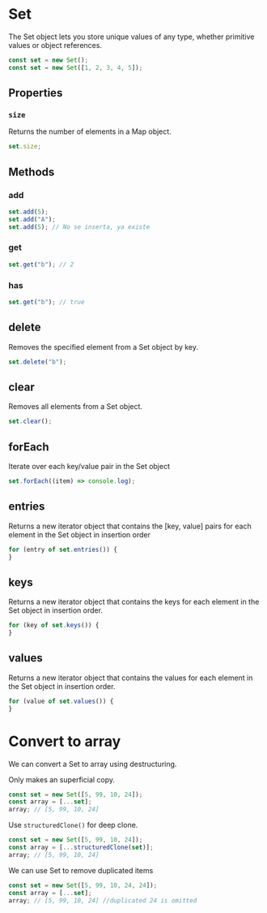 # Set

The Set object lets you store unique values of any type, whether primitive values or object references.

```js
const set = new Set();
const set = new Set([1, 2, 3, 4, 5]);
```

## Properties

### `size`

Returns the number of elements in a Map object.

```js
set.size;
```

## Methods

### add

```js
set.add(5);
set.add("A");
set.add(5); // No se inserta, ya existe
```

### get

```js
set.get("b"); // 2
```

### has

```js
set.get("b"); // true
```

## delete

Removes the specified element from a Set object by key.

```js
set.delete("b");
```

## clear

Removes all elements from a Set object.

```js
set.clear();
```

## forEach

Iterate over each key/value pair in the Set object

```js
set.forEach((item) => console.log);
```

## entries

Returns a new iterator object that contains the [key, value] pairs for each element in the Set object in insertion order

```js
for (entry of set.entries()) {
}
```

## keys

Returns a new iterator object that contains the keys for each element in the Set object in insertion order.

```js
for (key of set.keys()) {
}
```

## values

Returns a new iterator object that contains the values for each element in the Set object in insertion order.

```js
for (value of set.values()) {
}
```

# Convert to array

We can convert a Set to array using destructuring.

Only makes an superficial copy.

```js
const set = new Set([5, 99, 10, 24]);
const array = [...set];
array; // [5, 99, 10, 24]
```

Use `structuredClone()` for deep clone.

```js
const set = new Set([5, 99, 10, 24]);
const array = [...structuredClone(set)];
array; // [5, 99, 10, 24]
```

We can use Set to remove duplicated items

```js
const set = new Set([5, 99, 10, 24, 24]);
const array = [...set];
array; // [5, 99, 10, 24] //duplicated 24 is omitted
```
